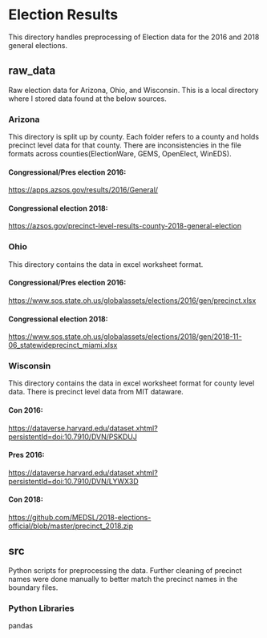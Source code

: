 # Election Results
This directory handles preprocessing of Election data for the 2016 and 2018 general elections.

## raw_data
Raw election data for Arizona, Ohio, and Wisconsin. This is a local directory where I stored data found at the below sources.

### Arizona
This directory is split up by county. Each folder refers to a county and holds precinct level data for that county. There are inconsistencies in the file formats across counties(ElectionWare, GEMS, OpenElect, WinEDS).

#### Congressional/Pres election 2016:
https://apps.azsos.gov/results/2016/General/

#### Congressional election 2018:
https://azsos.gov/precinct-level-results-county-2018-general-election

### Ohio
This directory contains the data in excel worksheet format.

#### Congressional/Pres election 2016:
https://www.sos.state.oh.us/globalassets/elections/2016/gen/precinct.xlsx

#### Congressional election 2018:
https://www.sos.state.oh.us/globalassets/elections/2018/gen/2018-11-06_statewideprecinct_miami.xlsx


### Wisconsin
This directory contains the data in excel worksheet format for county level data. There is precinct level data from MIT dataware.

#### Con 2016:
https://dataverse.harvard.edu/dataset.xhtml?persistentId=doi:10.7910/DVN/PSKDUJ

#### Pres 2016:
https://dataverse.harvard.edu/dataset.xhtml?persistentId=doi:10.7910/DVN/LYWX3D

#### Con 2018:
https://github.com/MEDSL/2018-elections-official/blob/master/precinct_2018.zip


## src
Python scripts for preprocessing the data. Further cleaning of precinct names were done manually to better match the precinct names in the boundary files.

### Python Libraries
pandas
